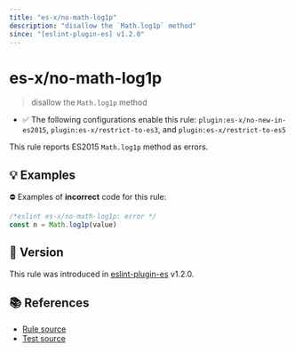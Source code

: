```yaml
---
title: "es-x/no-math-log1p"
description: "disallow the `Math.log1p` method"
since: "[eslint-plugin-es] v1.2.0"
---
```


# es-x/no-math-log1p
> disallow the `Math.log1p` method

- ✅ The following configurations enable this rule: `plugin:es-x/no-new-in-es2015`, `plugin:es-x/restrict-to-es3`, and `plugin:es-x/restrict-to-es5`

This rule reports ES2015 `Math.log1p` method as errors.

## 💡 Examples

⛔ Examples of **incorrect** code for this rule:

<eslint-playground type="bad">

```js
/*eslint es-x/no-math-log1p: error */
const n = Math.log1p(value)
```

</eslint-playground>

## 🚀 Version

This rule was introduced in [eslint-plugin-es] v1.2.0.

[eslint-plugin-es]: https://github.com/mysticatea/eslint-plugin-es

## 📚 References

- [Rule source](https://github.com/eslint-community/eslint-plugin-es-x/blob/master/lib/rules/no-math-log1p.js)
- [Test source](https://github.com/eslint-community/eslint-plugin-es-x/blob/master/tests/lib/rules/no-math-log1p.js)

